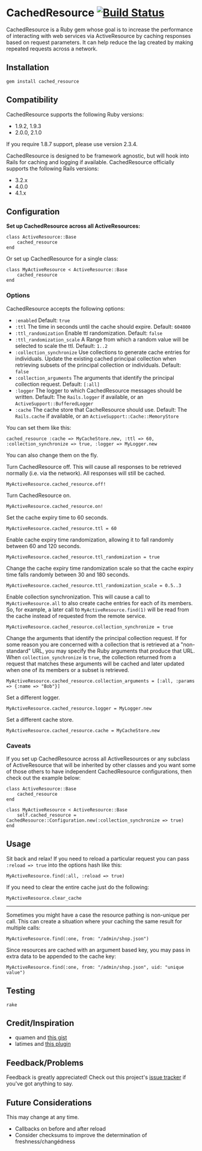 # CachedResource [![Build Status](https://secure.travis-ci.org/Ahsizara/cached_resource.png)](http://travis-ci.org/Ahsizara/cached_resource)
CachedResource is a Ruby gem whose goal is to increase the performance of interacting with web services via ActiveResource by caching responses based on request parameters.  It can help reduce the lag created by making repeated requests across a network.

## Installation
	gem install cached_resource

## Compatibility
CachedResource supports the following Ruby versions:

* 1.9.2, 1.9.3
* 2.0.0, 2.1.0

If you require 1.8.7 support, please use version 2.3.4.

CachedResource is designed to be framework agnostic, but will hook into Rails for caching and logging if available. CachedResource officially supports the following Rails versions:

* 3.2.x
* 4.0.0
* 4.1.x

## Configuration
**Set up CachedResource across all ActiveResources:**

	class ActiveResource::Base
		cached_resource
	end

Or set up CachedResource for a single class:

	class MyActiveResource < ActiveResource::Base
		cached_resource
	end

### Options
CachedResource accepts the following options:

* `:enabled` Default: `true`
* `:ttl` The time in seconds until the cache should expire. Default: `604800`
* `:ttl_randomization` Enable ttl randomization. Default: `false`
* `:ttl_randomization_scale` A Range from which a random value will be selected to scale the ttl. Default: `1..2`
* `:collection_synchronize` Use collections to generate cache entries for individuals.  Update the existing cached principal collection when retrieving subsets of the principal collection or individuals.  Default: `false`
* `:collection_arguments` The arguments that identify the principal collection request. Default: `[:all]`
* `:logger` The logger to which CachedResource messages should be written. Default: The `Rails.logger` if available, or an `ActiveSupport::BufferedLogger`
* `:cache` The cache store that CacheResource should use. Default: The `Rails.cache` if available, or an `ActiveSupport::Cache::MemoryStore`

You can set them like this:

	cached_resource :cache => MyCacheStore.new, :ttl => 60, :collection_synchronize => true, :logger => MyLogger.new

You can also change them on the fly.

Turn CachedResource off.  This will cause all responses to be retrieved normally (i.e. via the network). All responses will still be cached.

	MyActiveResource.cached_resource.off!

Turn CachedResource on.

	MyActiveResource.cached_resource.on!

Set the cache expiry time to 60 seconds.

	MyActiveResource.cached_resource.ttl = 60

Enable cache expiry time randomization, allowing it to fall randomly between 60 and 120 seconds.

	MyActiveResource.cached_resource.ttl_randomization = true

Change the cache expiry time randomization scale so that the cache expiry time falls randomly between 30 and 180 seconds.

	MyActiveResource.cached_resource.ttl_randomization_scale = 0.5..3

Enable collection synchronization.  This will cause a call to `MyActiveResource.all` to also create cache entries for each of its members.  So, for example, a later call to `MyActiveResource.find(1)` will be read from the cache instead of requested from the remote service.

	MyActiveResource.cached_resource.collection_synchronize = true

Change the arguments that identify the principal collection request.  If for some reason you are concerned with a collection that is retrieved at a "non-standard" URL, you may specify the Ruby arguments that produce that URL.  When `collection_synchronize` is `true`, the collection returned from a request that matches these arguments will be cached and later updated when one of its members or a subset is retrieved.

	MyActiveResource.cached_resource.collection_arguments = [:all, :params => {:name => "Bob"}]

Set a different logger.

	MyActiveResource.cached_resource.logger = MyLogger.new

Set a different cache store.

	MyActiveResource.cached_resource.cache = MyCacheStore.new

### Caveats
If you set up CachedResource across all ActiveResources or any subclass of ActiveResource that will be inherited by other classes and you want some of those others to have independent CachedResource configurations, then check out the example below:

	class ActiveResource::Base
		cached_resource
	end

	class MyActiveResource < ActiveResource::Base
		self.cached_resource = CachedResource::Configuration.new(:collection_synchronize => true)
	end

## Usage
Sit back and relax! If you need to reload a particular request you can pass `:reload => true` into the options hash like this:

	MyActiveResource.find(:all, :reload => true)

If you need to clear the entire cache just do the following:

	MyActiveResource.clear_cache

---
Sometimes you might have a case the resource pathing is non-unique per call. This can create a situation where your caching the same result for multiple calls:

	MyActiveResource.find(:one, from: "/admin/shop.json")

Since resources are cached with an argument based key, you may pass in extra data to be appended to the cache key:
  
	MyActiveResource.find(:one, from: "/admin/shop.json", uid: "unique value")
  
## Testing
	rake

## Credit/Inspiration
* quamen and [this gist](http://gist.github.com/947734)
* latimes and [this plugin](http://github.com/latimes/cached_resource)

## Feedback/Problems
Feedback is greatly appreciated! Check out this project's [issue tracker](https://github.com/Ahsizara/cached_resource/issues) if you've got anything to say.

## Future Considerations
This may change at any time.

* Callbacks on before and after reload
* Consider checksums to improve the determination of freshness/changédness




